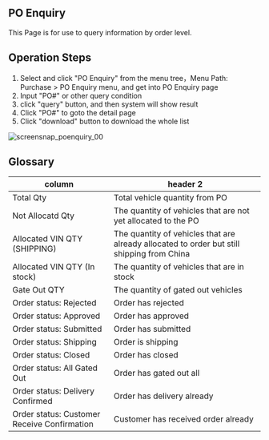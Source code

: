 ## PO Enquiry

This Page is for use to query information by order level.

## Operation Steps

1. Select and click "PO Enquiry" from the menu tree，Menu Path: Purchase > PO Enquiry menu, and get into PO Enquiry page
2. Input "PO#" or other query condition
3. click "query" button, and then system will show result
3. Click "PO#" to goto the detail page
4. Click "download" button to download the whole list

![screensnap_poenquiry_00](https://github.com/grantpanda/gitbook_ArbeitBuch/raw/master/.gitbook/assets/screensnap_poenquiry_00.jpg)

## Glossary

column | header 2
---|---
Total Qty | Total vehicle quantity from PO
Not Allocatd Qty | The quantity of vehicles that are not yet allocated to the PO
Allocated VIN QTY (SHIPPING) | The quantity of vehicles that are already allocated to order but still shipping from China
Allocated VIN QTY (In stock) | The quantity of vehicles that are in stock
Gate Out QTY | The quantity of gated out vehicles
Order status: Rejected | Order has rejected
Order status: Approved | Order has approved
Order status: Submitted | Order has submitted
Order status: Shipping | Order is shipping
Order status: Closed | Order has closed
Order status: All Gated Out | Order has gated out all
Order status: Delivery Confirmed | Order has delivery already
Order status: Customer Receive Confirmation | Customer has received order already